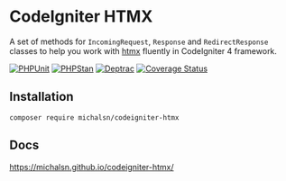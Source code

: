 # CodeIgniter HTMX

A set of methods for `IncomingRequest`, `Response` and `RedirectResponse` classes to help you work with [htmx](https://htmx.org) fluently in CodeIgniter 4 framework.

[![PHPUnit](https://github.com/michalsn/codeigniter-htmx/actions/workflows/phpunit.yml/badge.svg)](https://github.com/michalsn/codeigniter-htmx/actions/workflows/phpunit.yml)
[![PHPStan](https://github.com/michalsn/codeigniter-htmx/actions/workflows/phpstan.yml/badge.svg)](https://github.com/michalsn/codeigniter-htmx/actions/workflows/phpstan.yml)
[![Deptrac](https://github.com/michalsn/codeigniter-htmx/actions/workflows/deptrac.yml/badge.svg)](https://github.com/michalsn/codeigniter-htmx/actions/workflows/deptrac.yml)
[![Coverage Status](https://coveralls.io/repos/github/michalsn/codeigniter-htmx/badge.svg?branch=develop)](https://coveralls.io/github/michalsn/codeigniter-htmx?branch=develop)

## Installation

    composer require michalsn/codeigniter-htmx

## Docs

https://michalsn.github.io/codeigniter-htmx/
